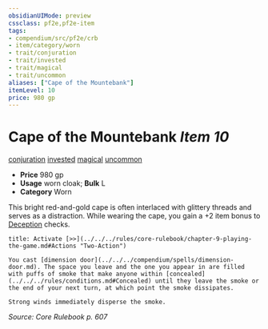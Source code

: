 ```yaml
---
obsidianUIMode: preview
cssclass: pf2e,pf2e-item
tags:
- compendium/src/pf2e/crb
- item/category/worn
- trait/conjuration
- trait/invested
- trait/magical
- trait/uncommon
aliases: ["Cape of the Mountebank"]
itemLevel: 10
price: 980 gp
---
```

# Cape of the Mountebank *Item 10*  
[conjuration](../../../rules/traits/conjuration.md)  [invested](../../../rules/traits/invested.md)  [magical](../../../rules/traits/magical.md)  [uncommon](../../../rules/traits/uncommon.md)  

- **Price** 980 gp
- **Usage** worn cloak; **Bulk** L
- **Category** Worn

This bright red-and-gold cape is often interlaced with glittery threads and serves as a distraction. While wearing the cape, you gain a +2 item bonus to [Deception](../../skills.md#Deception) checks.

```ad-embed-ability
title: Activate [>>](../../../rules/core-rulebook/chapter-9-playing-the-game.md#Actions "Two-Action")

You cast [dimension door](../../../compendium/spells/dimension-door.md). The space you leave and the one you appear in are filled with puffs of smoke that make anyone within [concealed](../../../rules/conditions.md#Concealed) until they leave the smoke or the end of your next turn, at which point the smoke dissipates.

Strong winds immediately disperse the smoke.
```

*Source: Core Rulebook p. 607*
